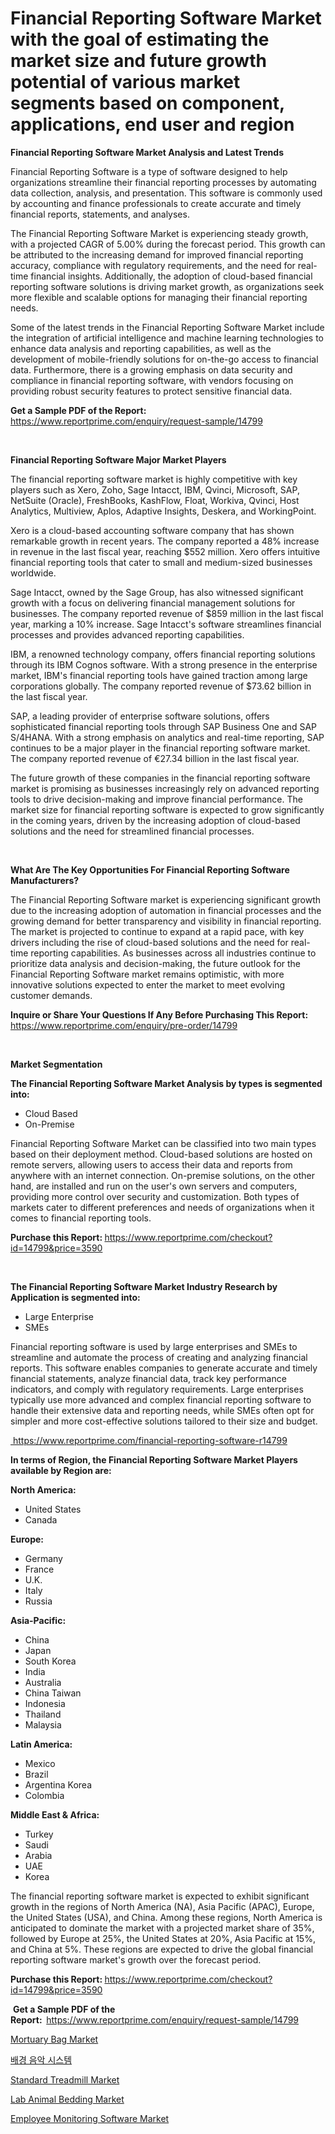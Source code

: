 <p><h1>Financial Reporting Software Market with the goal of estimating the market size and future growth potential of various market segments based on component, applications, end user and region</h1></p><p><strong>Financial Reporting Software Market Analysis and Latest Trends</strong></p>
<p><p>Financial Reporting Software is a type of software designed to help organizations streamline their financial reporting processes by automating data collection, analysis, and presentation. This software is commonly used by accounting and finance professionals to create accurate and timely financial reports, statements, and analyses.</p><p>The Financial Reporting Software Market is experiencing steady growth, with a projected CAGR of 5.00% during the forecast period. This growth can be attributed to the increasing demand for improved financial reporting accuracy, compliance with regulatory requirements, and the need for real-time financial insights. Additionally, the adoption of cloud-based financial reporting software solutions is driving market growth, as organizations seek more flexible and scalable options for managing their financial reporting needs.</p><p>Some of the latest trends in the Financial Reporting Software Market include the integration of artificial intelligence and machine learning technologies to enhance data analysis and reporting capabilities, as well as the development of mobile-friendly solutions for on-the-go access to financial data. Furthermore, there is a growing emphasis on data security and compliance in financial reporting software, with vendors focusing on providing robust security features to protect sensitive financial data.</p></p>
<p><strong>Get a Sample PDF of the Report:&nbsp;</strong> <a href="https://www.reportprime.com/enquiry/request-sample/14799">https://www.reportprime.com/enquiry/request-sample/14799</a></p>
<p>&nbsp;</p>
<p><strong>Financial Reporting Software Major Market Players</strong></p>
<p><p>The financial reporting software market is highly competitive with key players such as Xero, Zoho, Sage Intacct, IBM, Qvinci, Microsoft, SAP, NetSuite (Oracle), FreshBooks, KashFlow, Float, Workiva, Qvinci, Host Analytics, Multiview, Aplos, Adaptive Insights, Deskera, and WorkingPoint. </p><p>Xero is a cloud-based accounting software company that has shown remarkable growth in recent years. The company reported a 48% increase in revenue in the last fiscal year, reaching $552 million. Xero offers intuitive financial reporting tools that cater to small and medium-sized businesses worldwide.</p><p>Sage Intacct, owned by the Sage Group, has also witnessed significant growth with a focus on delivering financial management solutions for businesses. The company reported revenue of $859 million in the last fiscal year, marking a 10% increase. Sage Intacct's software streamlines financial processes and provides advanced reporting capabilities.</p><p>IBM, a renowned technology company, offers financial reporting solutions through its IBM Cognos software. With a strong presence in the enterprise market, IBM's financial reporting tools have gained traction among large corporations globally. The company reported revenue of $73.62 billion in the last fiscal year.</p><p>SAP, a leading provider of enterprise software solutions, offers sophisticated financial reporting tools through SAP Business One and SAP S/4HANA. With a strong emphasis on analytics and real-time reporting, SAP continues to be a major player in the financial reporting software market. The company reported revenue of €27.34 billion in the last fiscal year.</p><p>The future growth of these companies in the financial reporting software market is promising as businesses increasingly rely on advanced reporting tools to drive decision-making and improve financial performance. The market size for financial reporting software is expected to grow significantly in the coming years, driven by the increasing adoption of cloud-based solutions and the need for streamlined financial processes.</p></p>
<p>&nbsp;</p>
<p><strong>What Are The Key Opportunities For Financial Reporting Software Manufacturers?</strong></p>
<p><p>The Financial Reporting Software market is experiencing significant growth due to the increasing adoption of automation in financial processes and the growing demand for better transparency and visibility in financial reporting. The market is projected to continue to expand at a rapid pace, with key drivers including the rise of cloud-based solutions and the need for real-time reporting capabilities. As businesses across all industries continue to prioritize data analysis and decision-making, the future outlook for the Financial Reporting Software market remains optimistic, with more innovative solutions expected to enter the market to meet evolving customer demands.</p></p>
<p><strong>Inquire or Share Your Questions If Any Before Purchasing This Report:</strong> <a href="https://www.reportprime.com/enquiry/pre-order/14799">https://www.reportprime.com/enquiry/pre-order/14799</a></p>
<p>&nbsp;</p>
<p><strong>Market Segmentation</strong></p>
<p><strong>The Financial Reporting Software Market Analysis by types is segmented into:</strong></p>
<p><ul><li>Cloud Based</li><li>On-Premise</li></ul></p>
<p><p>Financial Reporting Software Market can be classified into two main types based on their deployment method. Cloud-based solutions are hosted on remote servers, allowing users to access their data and reports from anywhere with an internet connection. On-premise solutions, on the other hand, are installed and run on the user's own servers and computers, providing more control over security and customization. Both types of markets cater to different preferences and needs of organizations when it comes to financial reporting tools.</p></p>
<p><strong>Purchase this Report:&nbsp;</strong><a href="https://www.reportprime.com/checkout?id=14799&price=3590">https://www.reportprime.com/checkout?id=14799&price=3590</a></p>
<p>&nbsp;</p>
<p><strong>The Financial Reporting Software Market Industry Research by Application is segmented into:</strong></p>
<p><ul><li>Large Enterprise</li><li>SMEs</li></ul></p>
<p><p>Financial reporting software is used by large enterprises and SMEs to streamline and automate the process of creating and analyzing financial reports. This software enables companies to generate accurate and timely financial statements, analyze financial data, track key performance indicators, and comply with regulatory requirements. Large enterprises typically use more advanced and complex financial reporting software to handle their extensive data and reporting needs, while SMEs often opt for simpler and more cost-effective solutions tailored to their size and budget.</p></p>
<p><a href="https://www.reportprime.com/financial-reporting-software-r14799">&nbsp;https://www.reportprime.com/financial-reporting-software-r14799</a></p>
<p><strong>In terms of Region, the Financial Reporting Software Market Players available by Region are:</strong></p>
<p>
    <p> <strong> North America: </strong>
        <ul>
            <li>United States</li>
            <li>Canada</li>
        </ul>
        </p> 
    <p> <strong> Europe: </strong>
        <ul>
            <li>Germany</li>
            <li>France</li>
            <li>U.K.</li>
            <li>Italy</li>
            <li>Russia</li>
        </ul>
        </p> 
    <p> <strong> Asia-Pacific: </strong>
        <ul>
            <li>China</li>
            <li>Japan</li>
            <li>South Korea</li>
            <li>India</li>
            <li>Australia</li>
            <li>China Taiwan</li>
            <li>Indonesia</li>
            <li>Thailand</li>
            <li>Malaysia</li>
        </ul>
        </p> 
    <p> <strong> Latin America: </strong>
        <ul>
            <li>Mexico</li>
            <li>Brazil</li>
            <li>Argentina Korea</li>
            <li>Colombia</li>
        </ul>
        </p> 
    <p> <strong> Middle East & Africa: </strong>
        <ul>
            <li>Turkey</li>
            <li>Saudi</li>
            <li>Arabia</li>
            <li>UAE</li>
            <li>Korea</li>
        </ul>
    </p>
    </p>
<p><p>The financial reporting software market is expected to exhibit significant growth in the regions of North America (NA), Asia Pacific (APAC), Europe, the United States (USA), and China. Among these regions, North America is anticipated to dominate the market with a projected market share of 35%, followed by Europe at 25%, the United States at 20%, Asia Pacific at 15%, and China at 5%. These regions are expected to drive the global financial reporting software market's growth over the forecast period.</p></p>
<p><strong>Purchase this Report: </strong><a href="https://www.reportprime.com/checkout?id=14799&price=3590">https://www.reportprime.com/checkout?id=14799&price=3590</a></p>
<p>&nbsp;<strong>Get a Sample PDF of the Report:&nbsp;&nbsp;</strong><a href="https://www.reportprime.com/enquiry/request-sample/14799">https://www.reportprime.com/enquiry/request-sample/14799</a></p>
<p><strong></strong></p>
<p><p><a href="https://www.linkedin.com/pulse/global-mortuary-bag-market-size-trends-insights-projections-pteff">Mortuary Bag Market</a></p><p><a href="https://medium.com/@fredajerde/%EB%B0%B0%EA%B2%BD-%EC%9D%8C%EC%95%85-%EC%8B%9C%EC%8A%A4%ED%85%9C-%EC%8B%9C%EC%9E%A5%EC%9D%80-%EC%8B%9C%EC%9E%A5-%EC%A0%90%EC%9C%A0%EC%9C%A8-%EC%8B%9C%EC%9E%A5-%EB%8F%99%ED%96%A5-%EB%B0%8F-%EC%8B%9C%EC%9E%A5-%EC%84%B1%EC%9E%A5%EC%97%90-%EB%8C%80%ED%95%9C-%EC%A0%95%EB%B3%B4%EB%A5%BC-%EC%A0%9C%EA%B3%B5%ED%95%A9%EB%8B%88%EB%8B%A4-f3324bcef8fa">배경 음악 시스템</a></p><p><a href="https://issuu.com/reportprime-2/docs/standard-treadmill-market-size-2030.pptx">Standard Treadmill Market</a></p><p><a href="https://www.linkedin.com/pulse/lab-animal-bedding-market-size-trends-growth-outlook-forecasted-xzdgf">Lab Animal Bedding Market</a></p><p><a href="https://github.com/shotows/Market-Research-Report-List-2/blob/main/employee-monitoring-software-market.md">Employee Monitoring Software Market</a></p></p>